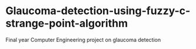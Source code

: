 # Glaucoma-detection-using-fuzzy-c-strange-point-algorithm
Final year Computer Engineering project on glaucoma detection



